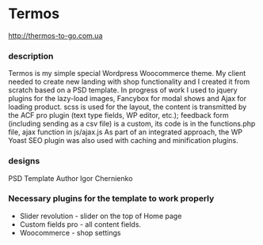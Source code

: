 # Termos
http://thermos-to-go.com.ua

### description

Termos is my simple special Wordpress Woocommerce theme.
My client needed to create new landing with shop functionality and I created it from scratch based on a PSD template.
In progress of work I used to jquery plugins for the lazy-load images, Fancybox for modal shows and Ajax for loading product.
scss is used for the layout, the content is transmitted by the ACF pro plugin (text type fields, WP editor, etc.); 
feedback form (including sending as a csv file) is a custom, its code is in the functions.php file, ajax function in js/ajax.js
As part of an integrated approach, the WP Yoast SEO plugin was also used with caching and minification plugins.

### designs
PSD Template Author Igor Chernienko

### Necessary plugins for the template to work properly

* Slider revolution - slider on the top of Home page
* Custom fields pro - all content fields.
* Woocommerce - shop settings
